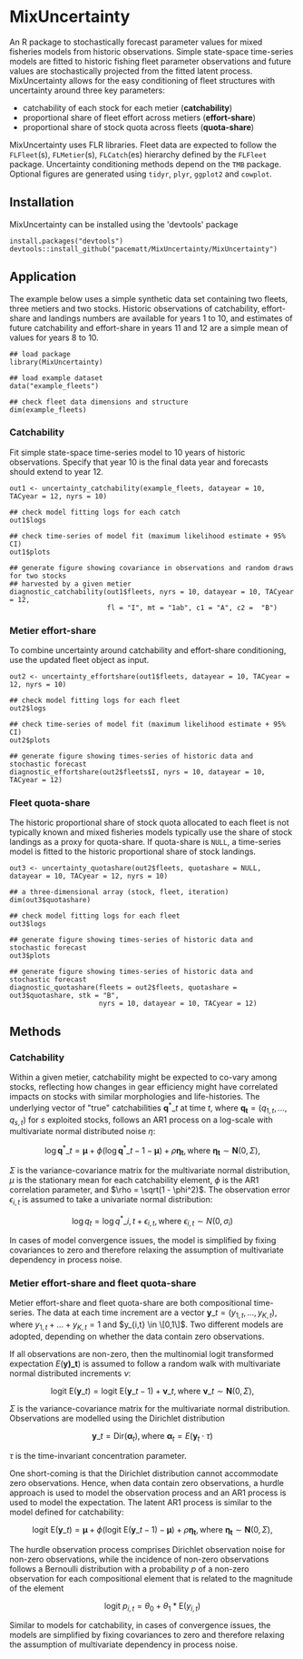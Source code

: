 # MixUncertainty
An R package to stochastically forecast parameter values for mixed fisheries models from historic observations. Simple state-space time-series models are fitted to historic fishing fleet parameter observations and future values are stochastically projected from the fitted latent process. MixUncertainty allows for the easy conditioning of fleet structures with uncertainty around three key parameters:

- catchability of each stock for each metier (**catchability**)
- proportional share of fleet effort across metiers (**effort-share**)
- proportional share of stock quota across fleets (**quota-share**)

MixUncertainty uses FLR libraries. Fleet data are expected to follow the `FLFleet`(s), `FLMetier`(s), `FLCatch`(es) hierarchy defined by the `FLFleet` package. Uncertainty conditioning methods depend on the `TMB` package. Optional figures are generated using `tidyr`, `plyr`, `ggplot2` and `cowplot`.

## Installation
MixUncertainty can be installed using the 'devtools' package

```{r}
install.packages("devtools")
devtools::install_github("pacematt/MixUncertainty/MixUncertainty")
```

## Application
The example below uses a simple synthetic data set containing two fleets, three metiers and two stocks. Historic observations of catchability, effort-share and landings numbers are available for years 1 to 10, and estimates of future catchability and effort-share in years 11 and 12 are a simple mean of values for years 8 to 10. 

``` {r}
## load package
library(MixUncertainty)

## load example dataset
data("example_fleets")

## check fleet data dimensions and structure
dim(example_fleets)
```

### Catchability
Fit simple state-space time-series model to 10 years of historic observations. Specify that year 10 is the final data year and forecasts should extend to year 12.

``` {r}
out1 <- uncertainty_catchability(example_fleets, datayear = 10, TACyear = 12, nyrs = 10)

## check model fitting logs for each catch
out1$logs

## check time-series of model fit (maximum likelihood estimate + 95% CI)
out1$plots

## generate figure showing covariance in observations and random draws for two stocks
## harvested by a given metier
diagnostic_catchability(out1$fleets, nyrs = 10, datayear = 10, TACyear = 12,
                        fl = "I", mt = "1ab", c1 = "A", c2 =  "B")
```
### Metier effort-share
To combine uncertainty around catchability and effort-share conditioning, use the updated fleet object as input.

```{r}
out2 <- uncertainty_effortshare(out1$fleets, datayear = 10, TACyear = 12, nyrs = 10)

## check model fitting logs for each fleet
out2$logs

## check time-series of model fit (maximum likelihood estimate + 95% CI)
out2$plots

## generate figure showing times-series of historic data and stochastic forecast
diagnostic_effortshare(out2$fleets$I, nyrs = 10, datayear = 10, TACyear = 12)
```
### Fleet quota-share
The historic proportional share of stock quota allocated to each fleet is not typically known and mixed fisheries models typically use the share of stock landings as a proxy for quota-share. If quota-share is `NULL`, a time-series model is fitted to the historic proportional share of stock landings.

```{r}
out3 <- uncertainty_quotashare(out2$fleets, quotashare = NULL, datayear = 10, TACyear = 12, nyrs = 10)

## a three-dimensional array (stock, fleet, iteration)
dim(out3$quotashare)

## check model fitting logs for each fleet
out3$logs

## generate figure showing times-series of historic data and stochastic forecast
out3$plots

## generate figure showing times-series of historic data and stochastic forecast
diagnostic_quotashare(fleets = out2$fleets, quotashare = out3$quotashare, stk = "B",
                      nyrs = 10, datayear = 10, TACyear = 12)

```

## Methods
### Catchability
Within a given metier, catchability might be expected to co-vary among stocks, reflecting how changes in gear efficiency might have correlated impacts on stocks with similar morphologies and life-histories. The underlying vector of "true" catchabilities $\mathbf{q}^{\ast}\_t$ at time $t$, where $\mathbf{q_t} = (q_{1,t}, ..., q_{s,t})$ for $s$ exploited stocks, follows an AR1 process on a log-scale with multivariate normal distributed noise $\eta$:

$$\log \mathbf{q}^{\ast}\_t = \mathbf{\mu} + \phi \left(\log \mathbf{q}^{\ast}\_{t-1} - \mathbf{\mu} \right) + \rho \mathbf{\eta_t}, \text{where } \mathbf{\eta_t} \sim \mathbf{N}(0, \Sigma),$$

$\Sigma$ is the variance-covariance matrix for the multivariate normal distribution, $\mu$ is the stationary mean for each catchability element, $\phi$ is the AR1 correlation parameter, and $\rho = \sqrt(1 - \phi^2)$. The observation error $\epsilon_{i,t}$ is assumed to take a univariate normal distribution:

$$\log q_t = \log q^{\ast}\_{i,t} + \epsilon_{i,t}, \text{where } \epsilon_{i,t} \sim N(0, \sigma_i)$$

In cases of model convergence issues, the model is simplified by fixing covariances to zero and therefore relaxing the assumption of multivariate dependency in process noise.

### Metier effort-share and fleet quota-share
Metier effort-share and fleet quota-share are both compositional time-series. The data at each time increment are a vector $\mathbf{y}\_t = (y_{1,t}, \dots, y_{K,t})$, where $y_{1,t} + \dots + y_{K,t} = 1$ and $y_{i,t} \in \[0,1\]$. Two different models are adopted, depending on whether the data contain zero observations. 

If all observations are non-zero, then the multinomial logit transformed expectation $E(\mathbf{y)\_t})$ is assumed to follow a random walk with multivariate normal distributed increments $\nu$:

$$\text{logit~}\text{E}(\mathbf{y}\_t) = \text{logit~}\text{E}(\mathbf{y}\_{t-1}) + \mathbf{\nu}\_t, \text{where } \mathbf{\nu}\_t \sim \mathbf{N}(0, \Sigma),$$

$\Sigma$ is the variance-covariance matrix for the multivariate normal distribution. Observations are modelled using the Dirichlet distribution

$$\mathbf{y}\_t = \text{Dir}(\mathbf{\alpha}_t), \text{where } \mathbf{\alpha}_t = E(\mathbf{y}_t \cdot \tau)$$

$\tau$ is the time-invariant concentration parameter.

One short-coming is that the Dirichlet distribution cannot accommodate zero observations. Hence, when data contain zero observations, a hurdle approach is used to model the observation process and an AR1 process is used to model the expectation. The latent AR1 process is similar to the model defined for catchability:

$$\text{logit~}\text{E}(\mathbf{y}\_t) = \mathbf{\mu} + \phi \left(\text{logit~}\text{E}(\mathbf{y}\_{t-1}) - \mathbf{\mu} \right) + \rho \mathbf{\eta_t}, \text{where } \mathbf{\eta_t} \sim \mathbf{N}(0, \Sigma),$$

The hurdle observation process comprises Dirichlet observation noise for non-zero observations, while the incidence of non-zero observations follows a Bernoulli distribution with a probability $p$ of a non-zero observation for each compositional element that is related to the magnitude of the element

$$\text{logit }p_{i,t} = \theta_0 + \theta_1 * \text{E}(y_{i,t})$$

Similar to models for catchability, in cases of convergence issues, the models are simplified by fixing covariances to zero and therefore relaxing the assumption of multivariate dependency in process noise.
 
